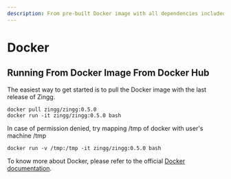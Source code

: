 ```yaml
---
description: From pre-built Docker image with all dependencies included
---
```


# Docker

## Running From Docker Image From Docker Hub

The easiest way to get started is to pull the Docker image with the last release of Zingg.

```
docker pull zingg/zingg:0.5.0
docker run -it zingg/zingg:0.5.0 bash
```
In case of permission denied, try mapping /tmp of docker with user's machine /tmp
```
docker run -v /tmp:/tmp -it zingg/zingg:0.5.0 bash
```

To know more about Docker, please refer to the official [Docker documentation](https://docs.docker.com/).

##
